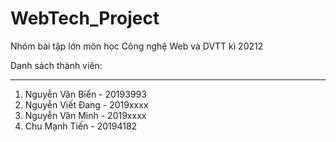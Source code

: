 # WebTech_Project
Nhóm bài tập lớn môn học Công nghệ Web và DVTT kì 20212

Danh sách thành viên: <br>
__________________________________________________________
<ol>
  <li>Nguyễn Văn Biển - 20193993</li>
  <li>Nguyễn Viết Đang - 2019xxxx</li>
  <li>Nguyễn Văn Minh - 2019xxxx</li>
  <li>Chu Mạnh Tiến - 20194182</li>
</ol>
